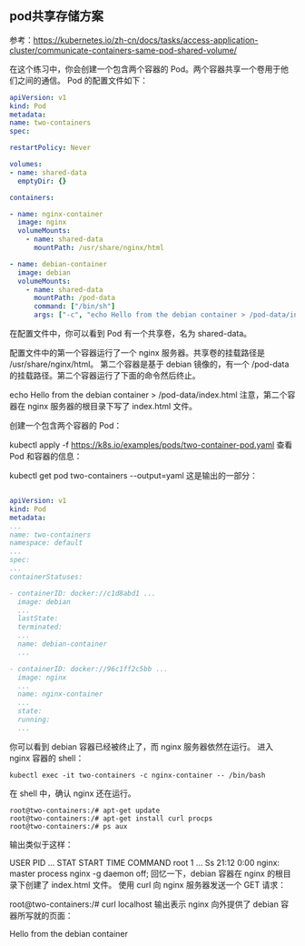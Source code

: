 ## pod共享存储方案

参考：https://kubernetes.io/zh-cn/docs/tasks/access-application-cluster/communicate-containers-same-pod-shared-volume/

在这个练习中，你会创建一个包含两个容器的 Pod。两个容器共享一个卷用于他们之间的通信。 Pod 的配置文件如下：

```yaml
apiVersion: v1
kind: Pod
metadata:
name: two-containers
spec:

restartPolicy: Never

volumes:
- name: shared-data
  emptyDir: {}

containers:

- name: nginx-container
  image: nginx
  volumeMounts:
    - name: shared-data
      mountPath: /usr/share/nginx/html

- name: debian-container
  image: debian
  volumeMounts:
    - name: shared-data
      mountPath: /pod-data
      command: ["/bin/sh"]
      args: ["-c", "echo Hello from the debian container > /pod-data/index.html"]
```
在配置文件中，你可以看到 Pod 有一个共享卷，名为 shared-data。

配置文件中的第一个容器运行了一个 nginx 服务器。共享卷的挂载路径是 /usr/share/nginx/html。 第二个容器是基于 debian 镜像的，有一个 /pod-data 的挂载路径。第二个容器运行了下面的命令然后终止。

echo Hello from the debian container > /pod-data/index.html
注意，第二个容器在 nginx 服务器的根目录下写了 index.html 文件。

创建一个包含两个容器的 Pod：

kubectl apply -f https://k8s.io/examples/pods/two-container-pod.yaml
查看 Pod 和容器的信息：

kubectl get pod two-containers --output=yaml
这是输出的一部分：
```yaml

apiVersion: v1
kind: Pod
metadata:
...
name: two-containers
namespace: default
...
spec:
...
containerStatuses:

- containerID: docker://c1d8abd1 ...
  image: debian
  ...
  lastState:
  terminated:
  ...
  name: debian-container
  ...

- containerID: docker://96c1ff2c5bb ...
  image: nginx
  ...
  name: nginx-container
  ...
  state:
  running:
  ...
```
你可以看到 debian 容器已经被终止了，而 nginx 服务器依然在运行。
进入 nginx 容器的 shell：

```shell
kubectl exec -it two-containers -c nginx-container -- /bin/bash
```
在 shell 中，确认 nginx 还在运行。

```shell
root@two-containers:/# apt-get update
root@two-containers:/# apt-get install curl procps
root@two-containers:/# ps aux
```
输出类似于这样：

USER       PID  ...  STAT START   TIME COMMAND
root         1  ...  Ss   21:12   0:00 nginx: master process nginx -g daemon off;
回忆一下，debian 容器在 nginx 的根目录下创建了 index.html 文件。 使用 curl 向 nginx 服务器发送一个 GET 请求：

root@two-containers:/# curl localhost
输出表示 nginx 向外提供了 debian 容器所写就的页面：

Hello from the debian container
